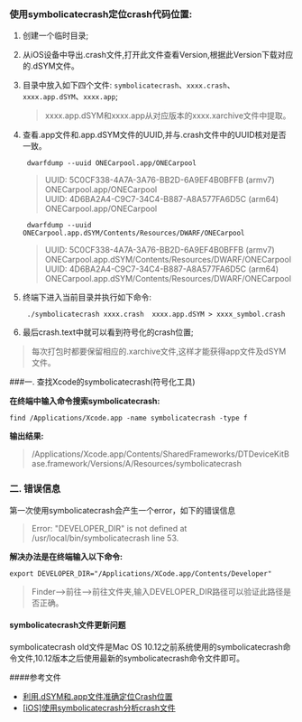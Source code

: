 

### 使用symbolicatecrash定位crash代码位置:
1. 创建一个临时目录;
2. 从iOS设备中导出.crash文件,打开此文件查看Version,根据此Version下载对应的.dSYM文件。
2. 目录中放入如下四个文件: `symbolicatecrash`、`xxxx.crash`、`xxxx.app.dSYM`、`xxxx.app`;

	>xxxx.app.dSYM和xxxx.app从对应版本的xxxx.xarchive文件中提取。

3. 查看.app文件和.app.dSYM文件的UUID,并与.crash文件中的UUID核对是否一致。

		dwarfdump --uuid ONECarpool.app/ONECarpool
	>UUID: 5C0CF338-4A7A-3A76-BB2D-6A9EF4B0BFFB (armv7) ONECarpool.app/ONECarpool   
	UUID: 4D6BA2A4-C9C7-34C4-B887-A8A577FA6D5C (arm64) ONECarpool.app/ONECarpool

		dwarfdump --uuid ONECarpool.app.dSYM/Contents/Resources/DWARF/ONECarpool

	>UUID: 5C0CF338-4A7A-3A76-BB2D-6A9EF4B0BFFB (armv7) ONECarpool.app.dSYM/Contents/Resources/DWARF/ONECarpool   
	UUID: 4D6BA2A4-C9C7-34C4-B887-A8A577FA6D5C (arm64) ONECarpool.app.dSYM/Contents/Resources/DWARF/ONECarpool

3. 终端下进入当前目录并执行如下命令:

		./symbolicatecrash xxxx.crash  xxxx.app.dSYM > xxxx_symbol.crash

4. 最后crash.text中就可以看到符号化的crash位置;


>每次打包时都要保留相应的.xarchive文件,这样才能获得app文件及dSYM文件。

###一. 查找Xcode的symbolicatecrash(符号化工具)

**在终端中输入命令搜索symbolicatecrash:**

	find /Applications/Xcode.app -name symbolicatecrash -type f
**输出结果:**
>/Applications/Xcode.app/Contents/SharedFrameworks/DTDeviceKitBase.framework/Versions/A/Resources/symbolicatecrash

### 二. 错误信息
第一次使用symbolicatecrash会产生一个error，如下的错误信息
>Error: "DEVELOPER_DIR" is not defined at /usr/local/bin/symbolicatecrash line 53.    

**解决办法是在终端输入以下命令:**

	export DEVELOPER_DIR="/Applications/XCode.app/Contents/Developer"

>Finder-->前往-->前往文件夹,输入DEVELOPER_DIR路径可以验证此路径是否正确。

#### symbolicatecrash文件更新问题
symbolicatecrash old文件是Mac OS 10.12之前系统使用的symbolicatecrash命令文件,10.12版本之后使用最新的symbolicatecrash命令文件即可。

####参考文件
* [利用.dSYM和.app文件准确定位Crash位置](http://blog.csdn.net/jinzhu117/article/details/20615991)
* [[iOS]使用symbolicatecrash分析crash文件](http://www.tuicool.com/articles/rymyEf)
